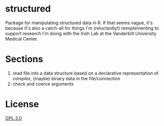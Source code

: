 structured
==========

Package for manipulating structured data in R. If that seems vague, it's because it's also a catch-all for things I'm (reluctantly!) reimplementing to support research I'm doing with the Irish Lab at the Vanderbilt University Medical Center.

# Sections
1. read file into a data structure based on a declarative representation of *complex*, (maybe) binary data in the file/connection
2. check and coerce arguments

# License
[GPL 3.0](./LICENSE)
